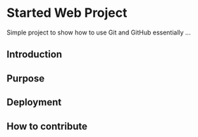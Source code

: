 # Started Web Project

Simple project to show how to use Git and GitHub essentially ...

## Introduction

## Purpose

## Deployment

## How to contribute
